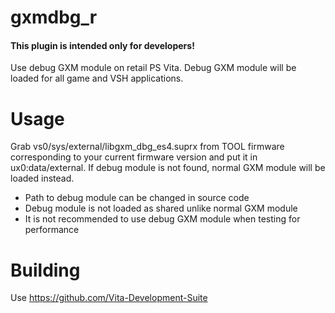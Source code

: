 # gxmdbg_r

#### This plugin is intended only for developers!

Use debug GXM module on retail PS Vita.
Debug GXM module will be loaded for all game and VSH applications.

# Usage
Grab vs0/sys/external/libgxm_dbg_es4.suprx from TOOL firmware corresponding to your current firmware version and put it in ux0:data/external.
If debug module is not found, normal GXM module will be loaded instead.

- Path to debug module can be changed in source code
- Debug module is not loaded as shared unlike normal GXM module
- It is not recommended to use debug GXM module when testing for performance

# Building

Use https://github.com/Vita-Development-Suite
